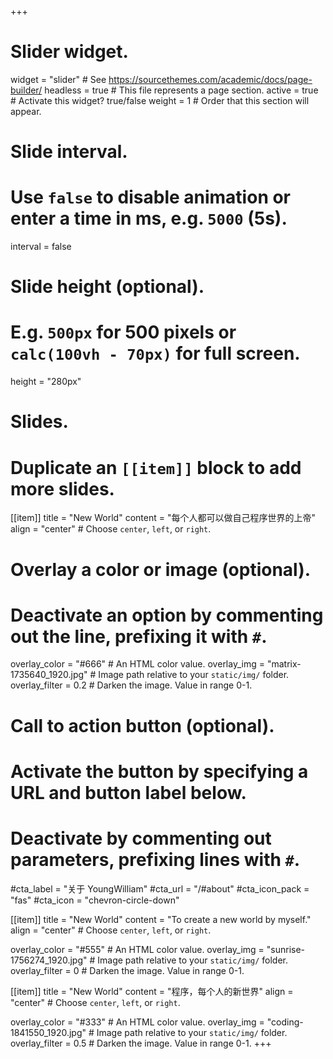 +++
# Slider widget.
widget = "slider"  # See https://sourcethemes.com/academic/docs/page-builder/
headless = true  # This file represents a page section.
active = true  # Activate this widget? true/false
weight = 1  # Order that this section will appear.

# Slide interval.
# Use `false` to disable animation or enter a time in ms, e.g. `5000` (5s).
interval = false

# Slide height (optional).
# E.g. `500px` for 500 pixels or `calc(100vh - 70px)` for full screen.
height = "280px"

# Slides.
# Duplicate an `[[item]]` block to add more slides.
[[item]]
  title = "New World"
  content = "每个人都可以做自己程序世界的上帝"
  align = "center"  # Choose `center`, `left`, or `right`.

  # Overlay a color or image (optional).
  #   Deactivate an option by commenting out the line, prefixing it with `#`.
  overlay_color = "#666"  # An HTML color value.
  overlay_img = "matrix-1735640_1920.jpg"  # Image path relative to your `static/img/` folder.
  overlay_filter = 0.2  # Darken the image. Value in range 0-1.

  # Call to action button (optional).
  #   Activate the button by specifying a URL and button label below.
  #   Deactivate by commenting out parameters, prefixing lines with `#`.
  #cta_label = "关于 YoungWilliam"
  #cta_url = "/#about"
  #cta_icon_pack = "fas"
  #cta_icon = "chevron-circle-down"

[[item]]
  title = "New World"
  content = "To create a new world by myself."
  align = "center"  # Choose `center`, `left`, or `right`.

  overlay_color = "#555"  # An HTML color value.
  overlay_img = "sunrise-1756274_1920.jpg"  # Image path relative to your `static/img/` folder.
  overlay_filter = 0  # Darken the image. Value in range 0-1.

[[item]]
  title = "New World"
  content = "程序，每个人的新世界"
  align = "center"  # Choose `center`, `left`, or `right`.

  overlay_color = "#333"  # An HTML color value.
  overlay_img = "coding-1841550_1920.jpg"  # Image path relative to your `static/img/` folder.
  overlay_filter = 0.5  # Darken the image. Value in range 0-1.
+++
